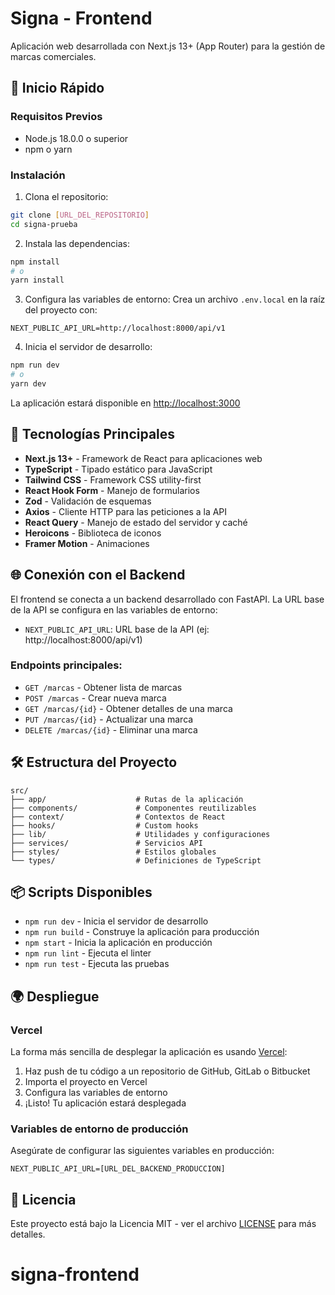 # Signa - Frontend

Aplicación web desarrollada con Next.js 13+ (App Router) para la gestión de marcas comerciales.

## 🚀 Inicio Rápido

### Requisitos Previos
- Node.js 18.0.0 o superior
- npm o yarn

### Instalación

1. Clona el repositorio:
```bash
git clone [URL_DEL_REPOSITORIO]
cd signa-prueba
```

2. Instala las dependencias:
```bash
npm install
# o
yarn install
```

3. Configura las variables de entorno:
Crea un archivo `.env.local` en la raíz del proyecto con:
```env
NEXT_PUBLIC_API_URL=http://localhost:8000/api/v1
```

4. Inicia el servidor de desarrollo:
```bash
npm run dev
# o
yarn dev
```

La aplicación estará disponible en [http://localhost:3000](http://localhost:3000)

## 🔧 Tecnologías Principales

- **Next.js 13+** - Framework de React para aplicaciones web
- **TypeScript** - Tipado estático para JavaScript
- **Tailwind CSS** - Framework CSS utility-first
- **React Hook Form** - Manejo de formularios
- **Zod** - Validación de esquemas
- **Axios** - Cliente HTTP para las peticiones a la API
- **React Query** - Manejo de estado del servidor y caché
- **Heroicons** - Biblioteca de iconos
- **Framer Motion** - Animaciones

## 🌐 Conexión con el Backend

El frontend se conecta a un backend desarrollado con FastAPI. La URL base de la API se configura en las variables de entorno:
- `NEXT_PUBLIC_API_URL`: URL base de la API (ej: http://localhost:8000/api/v1)

### Endpoints principales:
- `GET /marcas` - Obtener lista de marcas
- `POST /marcas` - Crear nueva marca
- `GET /marcas/{id}` - Obtener detalles de una marca
- `PUT /marcas/{id}` - Actualizar una marca
- `DELETE /marcas/{id}` - Eliminar una marca

## 🛠️ Estructura del Proyecto

```
src/
├── app/                    # Rutas de la aplicación
├── components/             # Componentes reutilizables
├── context/                # Contextos de React
├── hooks/                  # Custom hooks
├── lib/                    # Utilidades y configuraciones
├── services/               # Servicios API
├── styles/                 # Estilos globales
└── types/                  # Definiciones de TypeScript
```

## 📦 Scripts Disponibles

- `npm run dev` - Inicia el servidor de desarrollo
- `npm run build` - Construye la aplicación para producción
- `npm start` - Inicia la aplicación en producción
- `npm run lint` - Ejecuta el linter
- `npm run test` - Ejecuta las pruebas

## 🌍 Despliegue

### Vercel
La forma más sencilla de desplegar la aplicación es usando [Vercel](https://vercel.com):

1. Haz push de tu código a un repositorio de GitHub, GitLab o Bitbucket
2. Importa el proyecto en Vercel
3. Configura las variables de entorno
4. ¡Listo! Tu aplicación estará desplegada

### Variables de entorno de producción
Asegúrate de configurar las siguientes variables en producción:
```
NEXT_PUBLIC_API_URL=[URL_DEL_BACKEND_PRODUCCION]
```

## 📄 Licencia

Este proyecto está bajo la Licencia MIT - ver el archivo [LICENSE](LICENSE) para más detalles.
# signa-frontend
